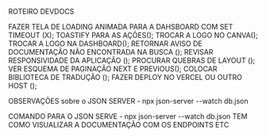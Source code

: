 ROTEIRO DEVDOCS

<!-- FAZER A HOME (X) -->
<!-- COLOCAR BACKGROUND ANIMADO NA HOME (X); -->
<!-- FAZER O FOOTER COMO COMPONENTE (X); -->
<!-- COLOCAR AS OPÇÕES DE CONTATO NO FOOTER (X); -->
<!-- IMPORTAR ÍCONES DE CONTATO NO FOOTER (X); -->
<!-- IMPORTAR TODOS OS ICONS (X); -->
<!-- IMPORTAR ICONS PARA AS LINGUAGENS RECENTEMENTE COLOCADAS NO DATABASE (X); -->
<!-- IMPLEMENTAR JSON SERVER FAKE API (X); -->
<!-- TERMINAR DE PREENCHER A DATABASE DO JSON SERVER(X); -->
<!-- REVISAR A DATABASE PRA SABER SE OS IDS ESTÃO EM ORDEM(X); -->
<!-- FAZER REQUISIÇÃO GET PARA LISTAR TODAS AS TECHS (X); -->
<!-- IMPLEMENTAR CAMPO DE BUSCA (X); -->
FAZER TELA DE LOADING ANIMADA PARA A DAHSBOARD COM SET TIMEOUT (X);
TOASTIFY PARA AS AÇÕES();
TROCAR A LOGO NO CANVA();
TROCAR A LOGO NA DASHBOARD();
RETORNAR AVISO DE DOCUMENTAÇÃO NÃO ENCONTRADA NA BUSCA ();
REVISAR RESPONSIVIDADE DA APLICAÇÃO ();
PROCURAR QUEBRAS DE LAYOUT ();
VER ESQUEMA DE PAGINAÇÃO NEXT E PREVIOUS();
COLOCAR BIBLIOTECA DE TRADUÇÃO ();
FAZER DEPLOY NO VERCEL OU OUTRO HOST ();


OBSERVAÇÕES sobre o JSON SERVER - npx json-server --watch  db.json

COMANDO PARA O JSON SERVE - npx json-server --watch db.json
TEM COMO VISUALIZAR A DOCUMENTAÇÃO COM OS ENDPOINTS ETC